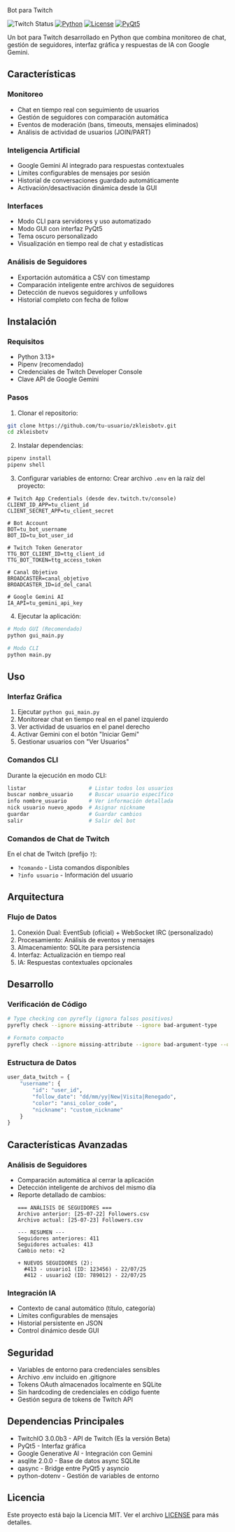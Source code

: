 Bot para Twitch

![Twitch Status](https://img.shields.io/twitch/status/:kleisarc)
[![Python](https://img.shields.io/badge/Python-3.13-blue.svg)](https://python.org)
[![License](https://img.shields.io/badge/License-MIT-green.svg)](LICENSE)
[![PyQt5](https://img.shields.io/badge/GUI-PyQt5-orange.svg)](https://pypi.org/project/PyQt5/)

Un bot para Twitch desarrollado en Python que combina monitoreo de chat, gestión de seguidores, interfaz gráfica y respuestas de IA con Google Gemini.

## Características

### Monitoreo
- Chat en tiempo real con seguimiento de usuarios
- Gestión de seguidores con comparación automática
- Eventos de moderación (bans, timeouts, mensajes eliminados)
- Análisis de actividad de usuarios (JOIN/PART)

### Inteligencia Artificial
- Google Gemini AI integrado para respuestas contextuales
- Límites configurables de mensajes por sesión
- Historial de conversaciones guardado automáticamente
- Activación/desactivación dinámica desde la GUI

### Interfaces
- Modo CLI para servidores y uso automatizado
- Modo GUI con interfaz PyQt5
- Tema oscuro personalizado
- Visualización en tiempo real de chat y estadísticas

### Análisis de Seguidores
- Exportación automática a CSV con timestamp
- Comparación inteligente entre archivos de seguidores
- Detección de nuevos seguidores y unfollows
- Historial completo con fecha de follow

## Instalación

### Requisitos
- Python 3.13+
- Pipenv (recomendado)
- Credenciales de Twitch Developer Console
- Clave API de Google Gemini

### Pasos

1. Clonar el repositorio:
```bash
git clone https://github.com/tu-usuario/zkleisbotv.git
cd zkleisbotv
```

2. Instalar dependencias:
```bash
pipenv install
pipenv shell
```

3. Configurar variables de entorno:
Crear archivo `.env` en la raíz del proyecto:
```env
# Twitch App Credentials (desde dev.twitch.tv/console)
CLIENT_ID_APP=tu_client_id
CLIENT_SECRET_APP=tu_client_secret

# Bot Account
BOT=tu_bot_username
BOT_ID=tu_bot_user_id

# Twitch Token Generator
TTG_BOT_CLIENT_ID=ttg_client_id
TTG_BOT_TOKEN=ttg_access_token

# Canal Objetivo
BROADCASTER=canal_objetivo
BROADCASTER_ID=id_del_canal

# Google Gemini AI
IA_API=tu_gemini_api_key
```

4. Ejecutar la aplicación:
```bash
# Modo GUI (Recomendado)
python gui_main.py

# Modo CLI
python main.py
```

## Uso

### Interfaz Gráfica
1. Ejecutar `python gui_main.py`
2. Monitorear chat en tiempo real en el panel izquierdo
3. Ver actividad de usuarios en el panel derecho
4. Activar Gemini con el botón "Iniciar Gemi"
5. Gestionar usuarios con "Ver Usuarios"

### Comandos CLI
Durante la ejecución en modo CLI:
```bash
listar                    # Listar todos los usuarios
buscar nombre_usuario     # Buscar usuario específico
info nombre_usuario       # Ver información detallada
nick usuario nuevo_apodo  # Asignar nickname
guardar                   # Guardar cambios
salir                     # Salir del bot
```

### Comandos de Chat de Twitch
En el chat de Twitch (prefijo `?`):
- `?comando` - Lista comandos disponibles
- `?info usuario` - Información del usuario

## Arquitectura

### Flujo de Datos
1. Conexión Dual: EventSub (oficial) + WebSocket IRC (personalizado)
2. Procesamiento: Análisis de eventos y mensajes
3. Almacenamiento: SQLite para persistencia
4. Interfaz: Actualización en tiempo real
5. IA: Respuestas contextuales opcionales

## Desarrollo

### Verificación de Código
```bash
# Type checking con pyrefly (ignora falsos positivos)
pyrefly check --ignore missing-attribute --ignore bad-argument-type

# Formato compacto
pyrefly check --ignore missing-attribute --ignore bad-argument-type --output-format min-text
```

### Estructura de Datos
```python
user_data_twitch = {
    "username": {
        "id": "user_id",
        "follow_date": "dd/mm/yy|New|Visita|Renegado",
        "color": "ansi_color_code", 
        "nickname": "custom_nickname"
    }
}
```

## Características Avanzadas

### Análisis de Seguidores
- Comparación automática al cerrar la aplicación
- Detección inteligente de archivos del mismo día
- Reporte detallado de cambios:
  ```
  === ANÁLISIS DE SEGUIDORES ===
  Archivo anterior: [25-07-22] Followers.csv
  Archivo actual: [25-07-23] Followers.csv
  
  --- RESUMEN ---
  Seguidores anteriores: 411
  Seguidores actuales: 413
  Cambio neto: +2
  
  + NUEVOS SEGUIDORES (2):
    #413 - usuario1 (ID: 123456) - 22/07/25
    #412 - usuario2 (ID: 789012) - 22/07/25
  ```

### Integración IA
- Contexto de canal automático (título, categoría)
- Límites configurables de mensajes
- Historial persistente en JSON
- Control dinámico desde GUI

## Seguridad

- Variables de entorno para credenciales sensibles
- Archivo .env incluido en .gitignore
- Tokens OAuth almacenados localmente en SQLite
- Sin hardcoding de credenciales en código fuente
- Gestión segura de tokens de Twitch API

## Dependencias Principales

- TwitchIO 3.0.0b3 - API de Twitch (Es la versión Beta)
- PyQt5 - Interfaz gráfica
- Google Generative AI - Integración con Gemini
- asqlite 2.0.0 - Base de datos async SQLite
- qasync - Bridge entre PyQt5 y asyncio
- python-dotenv - Gestión de variables de entorno

## Licencia

Este proyecto está bajo la Licencia MIT. Ver el archivo [LICENSE](LICENSE) para más detalles.
